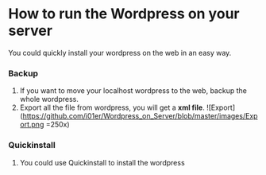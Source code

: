 # How to run the Wordpress on your server
You could quickly install your wordpress on the web in an easy way.

### Backup
1. If you want to move your localhost wordpress to the web, backup the whole wordpress.
2. Export all the file from wordpress, you will get a **xml file**.
![Export] (https://github.com/i01er/Wordpress_on_Server/blob/master/images/Export.png =250x)

### Quickinstall
1. You could use Quickinstall to install the wordpress
